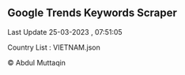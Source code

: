 

## Google Trends Keywords Scraper 
 
Last Update 25-03-2023 , 07:51:05

Country List :
VIETNAM.json



© Abdul Muttaqin 

